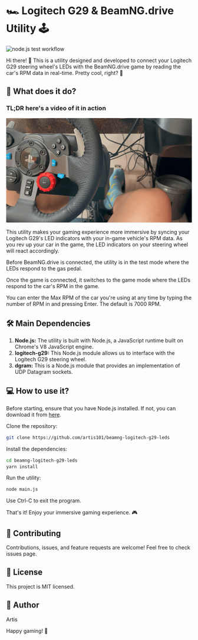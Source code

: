 # 🏎️ Logitech G29 & BeamNG.drive Utility 🕹️

![node.js test workflow](https://github.com/artis101/beamng-logitech-g29-leds/actions/workflows/node.js.yml/badge.svg)

Hi there! 👋 This is a utility designed and developed to connect your Logitech G29 steering wheel's LEDs with the BeamNG.drive game by reading the car's RPM data in real-time. Pretty cool, right? 🚀

## 🎯 What does it do?

### TL;DR here's a video of it in action

![GIF showing the utility in action](https://raw.githubusercontent.com/artis101/beamng-logitech-g29-leds/main/beamng-logitech-g29-leds.gif)

This utility makes your gaming experience more immersive by syncing your Logitech G29's LED indicators with your in-game vehicle's RPM data. As you rev up your car in the game, the LED indicators on your steering wheel will react accordingly.

Before BeamNG.drive is connected, the utility is in the test mode where the LEDs respond to the gas pedal.

Once the game is connected, it switches to the game mode where the LEDs respond to the car's RPM in the game.

You can enter the Max RPM of the car you're using at any time by typing the number of RPM in and pressing Enter. The default is 7000 RPM.

## 🛠️ Main Dependencies

1. **Node.js:** The utility is built with Node.js, a JavaScript runtime built on Chrome's V8 JavaScript engine.
2. **logitech-g29:** This Node.js module allows us to interface with the Logitech G29 steering wheel.
3. **dgram:** This is a Node.js module that provides an implementation of UDP Datagram sockets.

## 💻 How to use it?

Before starting, ensure that you have Node.js installed. If not, you can download it from [here](https://nodejs.org/en/download/).

Clone the repository:

```bash
git clone https://github.com/artis101/beamng-logitech-g29-leds
```

Install the dependencies:

```bash
cd beamng-logitech-g29-leds
yarn install
```

Run the utility:

```bash
node main.js
```

Use Ctrl-C to exit the program.

That's it! Enjoy your immersive gaming experience. 🎮

## 🤝 Contributing

Contributions, issues, and feature requests are welcome! Feel free to check issues page.

## 📄 License

This project is MIT licensed.

## 🧔 Author

Artis

Happy gaming! 🥳
